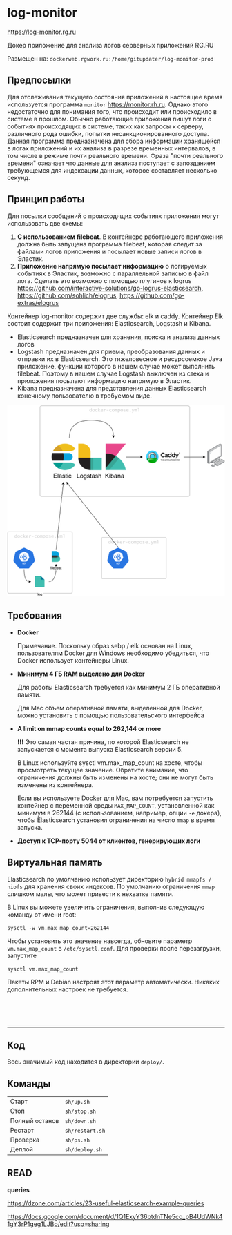 
log-monitor
========
<https://log-monitor.rg.ru>


Докер приложение для анализа логов серверных приложений RG.RU
 

Размещен на: `dockerweb.rgwork.ru:/home/gitupdater/log-monitor-prod`


Предпосылки
------------
Для отслеживания текущего состояния приложений в настоящее время используется программа `monitor` <https://monitor.rh.ru>.
Однако этого недостаточно для понимания того, что происходит или происходило в системе в прошлом.
Обычно работающие приложения пишут логи о событиях происходящих в системе, таких как запросы к серверу, различного рода ошибки,
попытки несанкционированного доступа. Данная программа предназначена для сбора информации хранящейся в логах приложений
и их анализа в разрезе временных интервалов, в том числе в режиме почти реального времени. 
Фраза "почти реального времени" означает что данные для анализа поступает с запозданием требующемся для индексации данных, 
которое составляет несколько секунд.



Принцип работы
--------------
Для посылки сообщений о происходящих событиях приложения могут использовать две схемы:

1. **С использованием filebeat**. В контейнере работающего приложения должна быть запущена программа filebeat, 
   которая следит за файлами логов приложения и посылает новые записи логов в Эластик.
2. **Приложение напрямую посылает информацию** о логируемых событиях в Эластик, возможно с параллельной записью в файл лога. 
   Сделать это возможно с помощью плугинов к logrus <https://github.com/interactive-solutions/go-logrus-elasticsearch>, 
   <https://github.com/sohlich/elogrus>, <https://github.com/go-extras/elogrus> 


Контейнер log-monitor содержит две службы: elk и caddy.
Контейнер Elk состоит содержит три приложения: Elasticsearch, Logstash и Kibana. 

- Elasticsearch предназначен для хранения, поиска и анализа данных логов
- Logstash предназначен для приема, преобразования данных и отправки их в Elasticsearch. 
  Это тяжеловесное и ресурсоемкое Java приложение, функции которого в нашем случае может выполнить filebeat. 
  Поэтому в нашем случае Logstash выключен из стека и приложения посылают информацию напрямую в Эластик.
- Kibana предназначена для представления данных Elasticsearch конечному пользователю в требуемом виде.








<img src="images/ELK.png">


Требования
------


* **Docker**

    Примечание. Поскольку образ sebp / elk основан на  Linux, пользователям Docker для Windows необходимо убедиться, что Docker использует контейнеры Linux.

* **Минимум 4 ГБ RAM выделено для Docker**

    Для работы Elasticsearch требуется как минимум 2 ГБ оперативной памяти.

    Для Mac объем оперативной памяти, выделенной для Docker, можно установить с помощью пользовательского интерфейса

* **A limit on mmap counts equal to 262,144 or more**

    **!!!** Это самая частая причина, по которой Elasticsearch не запускается с момента выпуска Elasticsearch версии 5.

    В Linux используйте sysctl vm.max_map_count на хосте, чтобы просмотреть текущее значение. Обратите внимание, что ограничения должны быть изменены на хосте; они не могут быть изменены из контейнера.

    Если вы используете Docker для Mac, вам потребуется запустить контейнер с переменной среды `MAX_MAP_COUNT`, установленной как минимум в 262144 (с использованием, например, опции `-e` докера), чтобы Elasticsearch установил ограничения на число `mmap` в время запуска.

* **Доступ к TCP-порту 5044 от клиентов, генерирующих логи**


Виртуальная память
-----------

Elasticsearch по умолчанию использует директорию `hybrid mmapfs / niofs` для хранения своих индексов. По умолчанию ограничения  `mmap` слишком малы, что может привести к нехватке памяти.

В Linux вы можете увеличить ограничения, выполнив следующую команду от имени root:

    sysctl -w vm.max_map_count=262144

Чтобы установить это значение навсегда, обновите параметр `vm.max_map_count` в `/etc/sysctl.conf`. Для проверки после перезагрузки, запустите 

    sysctl vm.max_map_count

Пакеты RPM и Debian настроят этот параметр автоматически. Никаких дополнительных настроек не требуется.

<br><br><br>

--------------------------

Код
---
Весь значимый код находится в директории `deploy/`. 


Команды
----

|   |   |
|---|---|
Старт          | `sh/up.sh`
Стоп           | `sh/stop.sh`
Полный останов | `sh/down.sh`
Рестарт        | `sh/restart.sh`
Проверка       | `sh/ps.sh`
Деплой         | `sh/deploy.sh`




READ
----

**queries**

https://dzone.com/articles/23-useful-elasticsearch-example-queries


https://docs.google.com/document/d/1Q1ExyY36btdnTNe5co_pB4UdWNk41gY3rP1geg1LJBo/edit?usp=sharing



